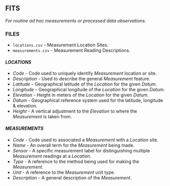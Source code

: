## FITS ##

_For routine ad hoc measurements or processed data observations._

### FILES ###

* `locations.csv` - Measurement Location Sites.
* `measurements.csv` - Measurement Reading Descriptions.

#### _LOCATIONS_ ####

* _Code_ - Code used to uniquely identify _Measurement_ location or site.
* _Description_ - Used to describe the general _Measurement_ feature.
* _Latitude_ - Geographical latitude of the _Location_ for the given _Datum_.
* _Longitude_ - Geographical longitude of the _Location_ for the given _Datum_.
* _Elevation_ - Height in meters of the _Location_ for the given _Datum_.
* _Datum_ - Geographical reference system used for the latitude, longitude & elevation.
* _Height_ - A vertical adjustment to the _Elevation_ to where the _Measurement_ is taken from.

#### _MEASUREMENTS_ ####

* _Code_ - Code used to associated a _Measurement_ with a _Location_ site.
* _Name_ - An overall term for the  _Measurement_ being made.
* _Sensor_ - A specific measurement label for distinguishing multiple _Measurement_ readings at a _Location_.
* _Type_ - A reference to the method being used for making the _Measurement_.
* _Unit_ - A reference to the _Measurement_ unit type.
* _Description_ - A general description of the _Measurement_.
